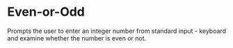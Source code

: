 # Even-or-Odd
Prompts the user to enter an integer number from standard input - keyboard and examine whether the number is even or not.
